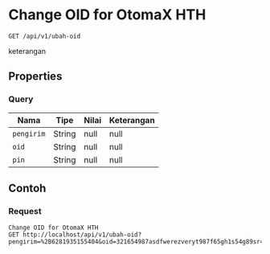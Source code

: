 # Change OID for OtomaX HTH
```http
GET /api/v1/ubah-oid
```
keterangan
## Properties
### Query
Nama | Tipe | Nilai | Keterangan
--- | --- | --- | ---
<code>pengirim</code> | String | null | null
<code>oid</code> | String | null | null
<code>pin</code> | String | null | null

## Contoh

### Request
```http
Change OID for OtomaX HTH
GET http://localhost/api/v1/ubah-oid?pengirim=%2B6281935155404&oid=321654987asdfwerezveryt987f65gh1s54g89sr4gv&pin=1234
```
